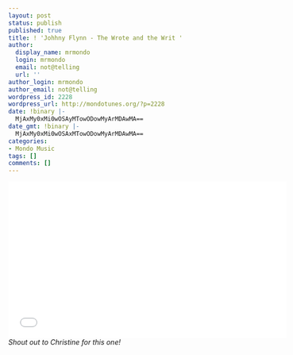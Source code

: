 ```yaml
---
layout: post
status: publish
published: true
title: ! 'Johhny Flynn - The Wrote and the Writ '
author:
  display_name: mrmondo
  login: mrmondo
  email: not@telling
  url: ''
author_login: mrmondo
author_email: not@telling
wordpress_id: 2228
wordpress_url: http://mondotunes.org/?p=2228
date: !binary |-
  MjAxMy0xMi0wOSAyMTowODowMyArMDAwMA==
date_gmt: !binary |-
  MjAxMy0xMi0wOSAxMTowODowMyArMDAwMA==
categories:
- Mondo Music
tags: []
comments: []
---
```

<iframe width="560" height="315" src="//www.youtube.com/embed/7AouD-N5Xlc" frameborder="0"> </iframe>
<em>Shout out to Christine for this one!</em>
